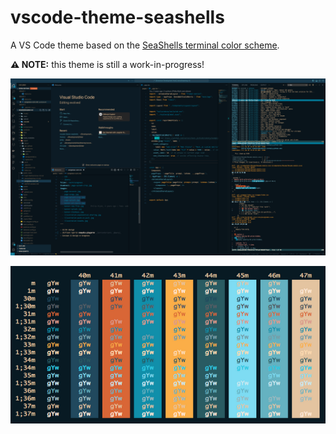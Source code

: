 # vscode-theme-seashells

A VS Code theme based on the [SeaShells terminal color scheme](https://iterm2colorschemes.com).

**⚠️ NOTE:** this theme is still a work-in-progress!

![VS Code screenshot](./src/assets/screenshot.png)

![iTerm2 color-schemes SeaShells palette](./src/assets/iterm2colorschemes-seashells.png)
